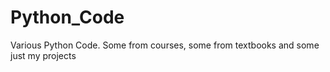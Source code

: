 # Python_Code
Various Python Code. Some from courses, some from textbooks and some just my projects
